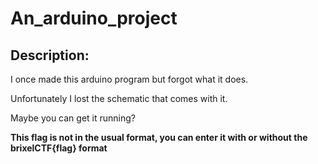 
# An_arduino_project
## Description:
<p>I once made this arduino program but forgot what it does.</p>
<p>Unfortunately I lost the schematic that comes with it.</p>
<p>Maybe you can get it running?</p>
<p><b>This flag is not in the usual format, you can enter it with or without the brixelCTF{flag} format</b></p>

